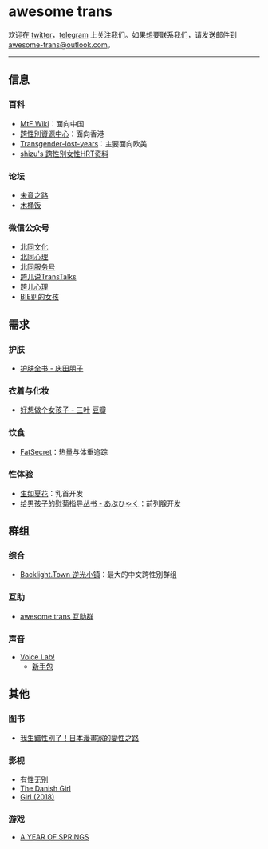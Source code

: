 # awesome trans

欢迎在 [twitter](https://twitter.com/awesometrans_zh)，[telegram](https://t.me/awesometrans_zh) 上关注我们。如果想要联系我们，请发送邮件到 awesome-trans@outlook.com。

---

## 信息

### 百科

- [MtF Wiki](https://mtf.wiki)：面向中国
- [跨性別資源中心](https://www.tgr.org.hk)：面向香港
- [Transgender-lost-years](https://github.com/KristallWang/Transgender-lost-years)：主要面向欧美
- [shizu's 跨性别女性HRT资料](https://docs.google.com/presentation/d/1PzE-rmtwBMOrgXcsI_RIDAKTUIe3fx5h-PmEbzRgBBA)

### 论坛

- [未竟之路](https://trnt.tw)
- [木桶饭](http://mtf.pub)

### 微信公众号

- [北同文化](asset/wechat-official/北同文化.bmp)
- [北同心理](asset/wechat-official/北同心理.bmp)
- [北同服务号](asset/wechat-official/北同服务号.bmp)
- [跨儿说TransTalks](asset/wechat-official/跨儿说TransTalks.bmp)
- [跨儿心理](asset/wechat-official/跨儿心理.bmp)
- [BIE别的女孩](asset/wechat-official/BIE别的女孩.bmp)

## 需求

### 护肤

- [护肤全书 - 庆田朋子](https://book.douban.com/subject/30218334/)

### 衣着与化妆

- [好想做个女孩子 - 三叶](https://zh.moegirl.org.cn/好想做个女孩子) [豆瓣](https://book.douban.com/subject/2255381/)

### 饮食

- [FatSecret](https://www.fatsecret.cn/热量营养/)：热量与体重追踪

### 性体验

- [生如夏花](https://wiki.viva-la-vita.org)：乳首开发
- [给男孩子的慰菊指导丛书 - あぶひゃく](https://book.douban.com/subject/4170326/)：前列腺开发

## 群组

### 综合

- [Backlight.Town 逆光小镇](https://t.me/joinchat/TW3bMPjX7uAC9Be-)：最大的中文跨性别群组

### 互助

- [awesome trans 互助群](https://t.me/awesome_trans_group)

### 声音

- [Voice Lab!](https://t.me/joinchat/P8X8LEo6Uzx3GTALFY67Aw)
  - [新手包](https://github.com/awesome-trans/archive/blob/main/声音/Voice%20Lab!%20新手包)

## 其他

### 图书

- [我生錯性別了！日本漫畫家的變性之路](https://book.douban.com/subject/27205457/)

### 影视

- [有性无别](https://v.qq.com/x/cover/tu7xm78m69hnuxb/t035367oqxq.html)
- [The Danish Girl](https://www.imdb.com/title/tt0810819/)
- [Girl (2018)](https://www.imdb.com/title/tt8254556/)

### 游戏

- [A YEAR OF SPRINGS](https://itch.io/c/656634/a-year-of-springs-spring-trilogy)
